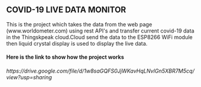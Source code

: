 <h2> COVID-19 LIVE DATA MONITOR</h2>
This is the project which takes the data from the web page (www.worldometer.com) using rest API's and transfer current covid-19 data in the Thingskpeak cloud.Cloud send the data to the ESP8266 WiFi module then liquid crystal display is used to display the live data.
<h4>Here is the link to show how the project works </h4>
<h6>https://drive.google.com/file/d/1w8saGQFS0JjWKavHqLNvlGn5XBR7M5cq/view?usp=sharing</h6>

  

